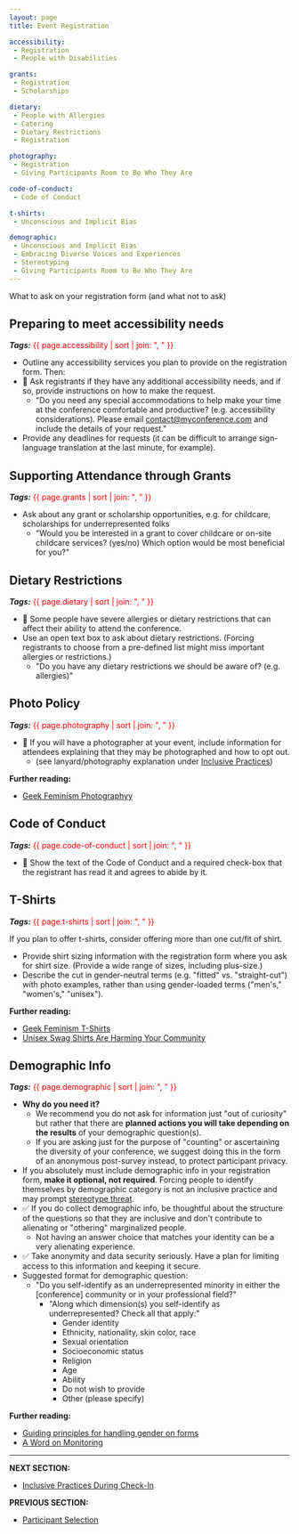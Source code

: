 ```yaml
---
layout: page
title: Event Registration

accessibility: 
 - Registration
 - People with Disabilities 

grants:
 - Registration
 - Scholarships

dietary:
 - People with Allergies
 - Catering
 - Dietary Restrictions
 - Registration

photography:
 - Registration
 - Giving Participants Room to Be Who They Are

code-of-conduct:
 - Code of Conduct

t-shirts:
 - Unconscious and Implicit Bias

demographic:
 - Unconscious and Implicit Bias 
 - Embracing Diverse Voices and Experiences
 - Stereotyping
 - Giving Participants Room to Be Who They Are
---
```


What to ask on your registration form (and what not to ask)

## Preparing to meet accessibility needs

***Tags:*** <span style="color:red"> {{ page.accessibility | sort | join: ", " }}</span>

- Outline any accessibility services you plan to provide on the registration form. Then:
- 🍎 Ask registrants if they have any additional accessibility needs, and if so, provide instructions on how to make the request.
  - &quot;Do you need any special accommodations to help make your time at the conference comfortable and productive? (e.g. accessibility considerations). Please email [contact@myconference.com](mailto:contact@myconference.com) and include the details of your request.&quot;
- Provide any deadlines for requests (it can be difficult to arrange sign-language translation at the last minute, for example).

## Supporting Attendance through Grants

***Tags:*** <span style="color:red"> {{ page.grants | sort | join: ", " }}</span>

- Ask about any grant or scholarship opportunities, e.g. for childcare, scholarships for underrepresented folks
  - &quot;Would you be interested in a grant to cover childcare or on-site childcare services? (yes/no) Which option would be most beneficial for you?&quot;

## Dietary Restrictions
***Tags:*** <span style="color:red"> {{ page.dietary | sort | join: ", " }}</span>

- 🍎 Some people have severe allergies or dietary restrictions that can affect their ability to attend the conference.
- Use an open text box to ask about dietary restrictions. (Forcing registrants to choose from a pre-defined list might miss important allergies or restrictions.)
  - &quot;Do you have any dietary restrictions we should be aware of? (e.g. allergies)&quot;

## Photo Policy

***Tags:*** <span style="color:red"> {{ page.photography | sort | join: ", " }}</span>

- 🍎 If you will have a photographer at your event, include information for attendees explaining that they may be photographed and how to opt out.
  - (see lanyard/photography explanation under [Inclusive Practices](11_inclusive_practices_during_checkin.md))


**Further reading:**

- [Geek Feminism Photographyy](http://geekfeminism.wikia.com/wiki/Photography)

## Code of Conduct
***Tags:*** <span style="color:red"> {{ page.code-of-conduct | sort | join: ", " }}</span>

- 🍎 Show the text of the Code of Conduct and a required check-box that the registrant has read it and agrees to abide by it.

## T-Shirts

***Tags:*** <span style="color:red"> {{ page.t-shirts | sort | join: ", " }}</span>

If you plan to offer t-shirts, consider offering more than one cut/fit of shirt.
- Provide shirt sizing information with the registration form where you ask for shirt size. (Provide a wide range of sizes, including plus-size.)
- Describe the cut in gender-neutral terms (e.g. &quot;fitted&quot; vs. &quot;straight-cut&quot;) with photo examples, rather than using gender-loaded terms (&quot;men&#39;s,&quot; &quot;women&#39;s,&quot; &quot;unisex&quot;).

**Further reading:**

- [Geek Feminism T-Shirts](http://geekfeminism.wikia.com/wiki/T-shirts)
- [Unisex Swag Shirts Are Harming Your Community](http://cczona.com/unisex-swag-shirts-are-harming-your-community/)

## Demographic Info

***Tags:*** <span style="color:red"> {{ page.demographic | sort | join: ", " }}</span>

- **Why do you need it?**
  - We recommend you do not ask for information just &quot;out of curiosity&quot; but rather that there are **planned actions you will take depending on the results** of your demographic question(s).
  - If you are asking just for the purpose of &quot;counting&quot; or ascertaining the diversity of your conference, we suggest doing this in the form of an anonymous post-survey instead, to protect participant privacy.
- If you absolutely must include demographic info in your registration form, **make it optional, not required**. Forcing people to identify themselves by demographic category is not an inclusive practice and may prompt [stereotype threat](https://en.wikipedia.org/wiki/Stereotype_threat).
- ✅ If you do collect demographic info, be thoughtful about the structure of the questions so that they are inclusive and don&#39;t contribute to alienating or &quot;othering&quot; marginalized people.
  - Not having an answer choice that matches your identity can be a very alienating experience.
- ✅ Take anonymity and data security seriously. Have a plan for limiting access to this information and keeping it secure.
- Suggested format for demographic question:
  - &quot;Do you self-identify as an underrepresented minority in either the [conference] community or in your professional field?&quot;
    - &quot;Along which dimension(s) you self-identify as underrepresented? Check all that apply:&quot;
         - Gender identity
         - Ethnicity, nationality, skin color, race
         - Sexual orientation
         - Socioeconomic status
         - Religion
         - Age
         - Ability
         - Do not wish to provide
         - Other (please specify)
         
**Further reading:**

- [Guiding principles for handling gender on forms](http://43epnd.axshare.com/gender.html)
- [A Word on Monitoring](https://www.cheryl-morgan.com/?p=24245)

---
**NEXT SECTION:**
- [Inclusive Practices During Check-In](11_inclusive_practices_during_checkin.md)

**PREVIOUS SECTION:**
- [Participant Selection](09_participant_selection.md)
